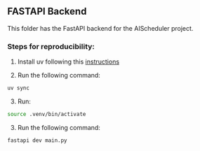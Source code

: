 ## FASTAPI Backend

This folder has the FastAPI backend for the AIScheduler project.

### Steps for reproducibility:

1. Install uv following this [instructions](https://docs.astral.sh/uv/getting-started/installation/)

2. Run the following command:

```bash
uv sync
```

3. Run:

```bash
source .venv/bin/activate
```

3. Run the following command:

```bash
fastapi dev main.py
```
